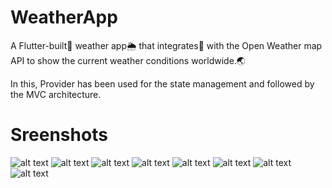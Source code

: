 # WeatherApp

A Flutter-built📳 weather app🌦️ that integrates🔗 with the Open Weather map API to show the current weather conditions worldwide.🌏    

In this, Provider has been used for the state management and followed by the MVC architecture.

# Sreenshots

![alt text](https://github.com/swatikawale/weatherApp/blob/main/images/ss/ss1.jpg?raw=true) ![alt text](https://github.com/swatikawale/weatherApp/blob/main/images/ss/ss2.jpg?raw=true) ![alt text](https://github.com/swatikawale/weatherApp/blob/main/images/ss/ss3.jpg?raw=true) ![alt text](https://github.com/swatikawale/weatherApp/blob/main/images/ss/ss4.jpg?raw=true) ![alt text](https://github.com/swatikawale/weatherApp/blob/main/images/ss/ss5.jpg?raw=true) ![alt text](https://github.com/swatikawale/weatherApp/blob/main/images/ss/ss6.jpg?raw=true) ![alt text](https://github.com/swatikawale/weatherApp/blob/main/images/ss/ss7.jpg?raw=true) ![alt text](https://github.com/swatikawale/weatherApp/blob/main/images/ss/ss8.jpg?raw=true)

 
 

